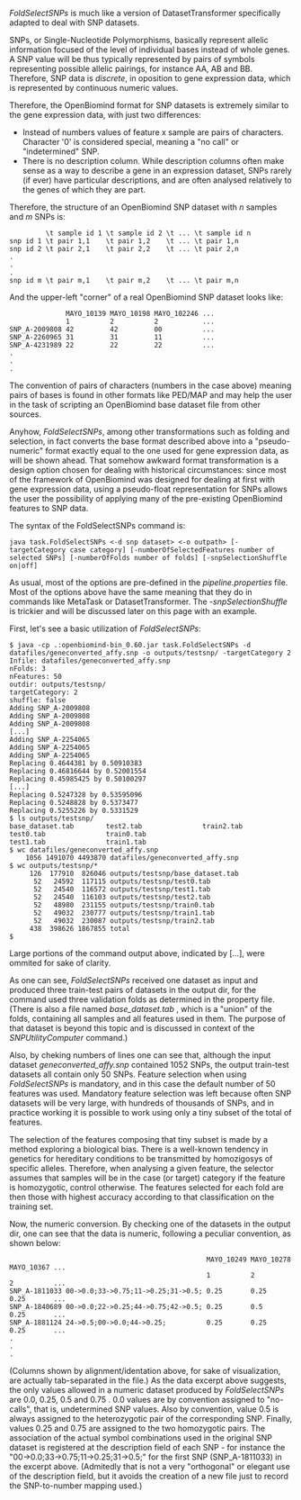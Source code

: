 _FoldSelectSNPs_ is much like a version of DatasetTransformer specifically adapted to deal with SNP datasets.

SNPs, or Single-Nucleotide Polymorphisms, basically represent allelic information focused of the level of individual bases instead of whole genes. A SNP value will be thus typically represented by pairs of symbols representing possible allelic pairings, for instance AA, AB and BB. Therefore, SNP data is _discrete_, in oposition to gene expression data, which is represented by continuous numeric values.

Therefore, the OpenBiomind format for SNP datasets is extremely similar to the gene expression data, with just two differences:

  * Instead of numbers values of feature x sample are pairs of characters. Character '0'  is considered special, meaning a "no call" or "indetermined" SNP.
  * There is no description column. While description columns often make sense as a way to describe a gene in an expression dataset, SNPs rarely (if ever) have particular descriptions, and are often analysed relatively to the genes of which they are part.

Therefore, the structure of an OpenBiomind SNP dataset with _n_ samples and _m_ SNPs is:

```
         \t sample id 1 \t sample id 2 \t ... \t sample id n
snp id 1 \t pair 1,1    \t pair 1,2    \t ... \t pair 1,n
snp id 2 \t pair 2,1    \t pair 2,2    \t ... \t pair 2,n
.
.
.
snp id m \t pair m,1    \t pair m,2    \t ... \t pair m,n
```

And the upper-left "corner" of a real OpenBiomind SNP dataset looks like:

```
              MAYO_10139 MAYO_10198 MAYO_102246 ...
              1          2          2           ...
SNP_A-2009808 42         42         00          ...
SNP_A-2260965 31         31         11          ...
SNP_A-4231989 22         22         22          ...
.
.
.
```

The convention of pairs of characters (numbers in the case above) meaning pairs of bases is found in other formats like PED/MAP and may help the user in the task of scripting an OpenBiomind base dataset file from other sources.

Anyhow, _FoldSelectSNPs_, among other transformations such as folding and selection, in fact converts the base format described above into a "pseudo-numeric" format exactly equal to the one used for gene expression data, as will be shown ahead. That somehow awkward format transformation is a design option chosen for dealing with historical circumstances: since most of the framework of OpenBiomind was designed for dealing at first with gene expression data, using a pseudo-float representation for SNPs allows the user the possibility of applying many of the pre-existing OpenBiomind features to SNP data.

The syntax of the FoldSelectSNPs command is:

```
java task.FoldSelectSNPs <-d snp dataset> <-o outpath> [-targetCategory case category] [-numberOfSelectedFeatures number of selected SNPs] [-numberOfFolds number of folds] [-snpSelectionShuffle on|off]
```

As usual, most of the options are pre-defined in the _pipeline.properties_ file. Most of the options above have the same meaning that they do in commands like MetaTask or DatasetTransformer. The _-snpSelectionShuffle_ is trickier and will be discussed later on this page with an example.

First, let's see a basic utilization of _FoldSelectSNPs_:

```
$ java -cp .:openbiomind-bin_0.60.jar task.FoldSelectSNPs -d datafiles/geneconverted_affy.snp -o outputs/testsnp/ -targetCategory 2
Infile: datafiles/geneconverted_affy.snp
nFolds: 3
nFeatures: 50
outdir: outputs/testsnp/
targetCategory: 2
shuffle: false
Adding SNP_A-2009808
Adding SNP_A-2009808
Adding SNP_A-2009808
[...]
Adding SNP_A-2254065
Adding SNP_A-2254065
Adding SNP_A-2254065
Replacing 0.4644381 by 0.50910383
Replacing 0.46816644 by 0.52001554
Replacing 0.45985425 by 0.50100297
[...]
Replacing 0.5247328 by 0.53595096
Replacing 0.5248828 by 0.5373477
Replacing 0.5255226 by 0.5331529
$ ls outputs/testsnp/
base_dataset.tab        test2.tab               train2.tab
test0.tab               train0.tab
test1.tab               train1.tab
$ wc datafiles/geneconverted_affy.snp 
    1056 1491070 4493870 datafiles/geneconverted_affy.snp
$ wc outputs/testsnp/*
     126  177910  826046 outputs/testsnp/base_dataset.tab
      52   24592  117115 outputs/testsnp/test0.tab
      52   24540  116572 outputs/testsnp/test1.tab
      52   24540  116103 outputs/testsnp/test2.tab
      52   48980  231155 outputs/testsnp/train0.tab
      52   49032  230777 outputs/testsnp/train1.tab
      52   49032  230087 outputs/testsnp/train2.tab
     438  398626 1867855 total
$ 
```

Large portions of the command output above, indicated by [...], were ommited for sake of clarity.

As one can see, _FoldSelectSNPs_ received one dataset as input and produced three train-test pairs of datasets in the output dir, for the command used three validation folds as determined in the property file. (There is also a file named _base\_dataset.tab_ , which is a "union" of the folds, containing all samples and all features used in them. The purpose of that dataset is beyond this topic and is discussed in context of the _SNPUtilityComputer_ command.)

Also, by cheking numbers of lines one can see that, although the input dataset _geneconverted\_affy.snp_ contained 1052 SNPs, the output train-test datasets all contain only 50 SNPs. Feature selection when using _FoldSelectSNPs_ is mandatory, and in this case the default number of 50 features was used. Mandatory feature selection was left because often SNP datasets will be very large, with hundreds of thousands of SNPs, and in practice working it is possible to work using only a tiny subset of the total of features.

The selection of the features composing that tiny subset is made by a method exploring a biological bias. There is a well-known tendency in genetics for hereditary conditions to be transmitted by homozigosys of specific alleles. Therefore, when analysing a given feature, the selector assumes that samples will be in the case (or target) category if the feature is homozygotic, control otherwise. The features selected for each fold are then those with highest accuracy according to that classification on the training set.

Now, the numeric conversion. By checking one of the datasets in the output dir, one can see that the data is numeric, following a peculiar convention, as shown below:

```
                                                 MAYO_10249 MAYO_10278 MAYO_10367 ...
                                                 1          2          2          ...
SNP_A-1811033 00->0.0;33->0.75;11->0.25;31->0.5; 0.25       0.25       0.25       ...
SNP_A-1840689 00->0.0;22->0.25;44->0.75;42->0.5; 0.25       0.5        0.25       ...
SNP_A-1881124 24->0.5;00->0.0;44->0.25;          0.25       0.25       0.25       ...
.
.
.
```

(Columns shown by alignment/identation above, for sake of visualization, are actually tab-separated in the file.) As the data excerpt above suggests, the only values allowed in a numeric dataset produced by _FoldSelectSNPs_ are 0.0, 0.25, 0.5 and 0.75 . 0.0 values are by convention assigned to "no-calls", that  is, undetermined SNP values. Also by convention, value 0.5 is always assigned to the heterozygotic pair of the corresponding SNP. Finally, values 0.25 and 0.75 are assigned to the two homozygotic pairs. The association of the actual symbol combinations used in the original SNP dataset is registered at the description field of each SNP - for instance the "00->0.0;33->0.75;11->0.25;31->0.5;" for the first SNP (SNP\_A-1811033) in the excerpt above. (Admitedly that is not a very "orthogonal" or elegant use of the description field, but it avoids the creation of a new file just to record the SNP-to-number mapping used.)